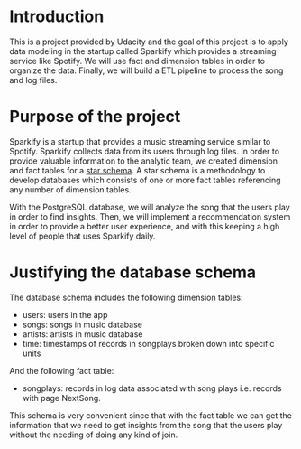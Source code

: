 # Introduction
This is a project provided by Udacity and the goal of this project is to apply data modeling in the startup called Sparkify which provides a streaming service like Spotify. We will use fact and dimension tables in order to organize the data. Finally, we will build a ETL pipeline to process the song and log files. 

# Purpose of the project 
Sparkify is a startup that provides a music streaming service similar to Spotify. Sparkify collects data from its users through log files. In order to provide valuable information to the analytic team, we created dimension and fact tables for a [star schema](https://en.wikipedia.org/wiki/Star_schema). A star schema is a methodology to develop databases which consists of one or more fact tables referencing any number of dimension tables.

With the PostgreSQL database, we will analyze the song that the users play in order to find insights. Then, we will implement a recommendation system in order to provide a better user experience, and with this keeping a high level of people that uses Sparkify daily. 


# Justifying the database schema 

The database schema includes the following dimension tables:

* users: users in the app
* songs: songs in music database
* artists: artists in music database
* time: timestamps of records in songplays broken down into specific units

And the following fact table: 

* songplays: records in log data associated with song plays i.e. records with page NextSong.

This schema is very convenient since that with the fact table we can get the information that we need to get insights from the song that the users play without the needing of doing any kind of join.


